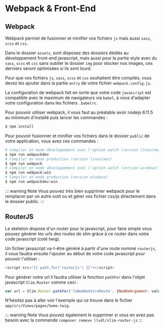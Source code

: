 # Webpack & Front-End

## Webpack
Webpack permet de fusionner et minifier vos fichiers `js` mais aussi `sass`, `scss` et `css`.

Dans le dossier `assets`, sont disposez des dossiers dédiés au développement front-end javascript, mais aussi pour la partie style avec du `sass`, `scss` et `css` sans oublier le dossier `img` pour stocker nos images, ces derniers seront optimisées si ils sont lourd.

Pour que vos fichiers `js`, `sass`, `scss` et `css` souhaitent être compilés, vous devez les ajouter dans la partie `entry` de votre fichier `webpack.config.js`.

La configuration de webpack fait en sorte que votre code `javascript` est compatible avec le maximum de navigateurs via `babel`, à vous d'adapter votre configuration dans les fichiers `.babelrc`.

Pour pouvoir utiliser webpack, il vous faut au préalable avoir nodejs 6.11.5 au minimum d'installé puis lancer les commandes :
``` bash
$ npm install
```

Pour pouvoir fusionner et minifier vos fichiers dans le dossier `public` de votre application, vous avez ces commandes :
``` bash
# Compiler en mode développement avec l'option watch (version linux/mac)
$ npm run webpackdev
# Compiler en mode production (version linux/mac)
$ npm run webpack
# Compiler en mode développement avec l'option watch (version windows)
$ npm run webpack:win
# Compiler en mode production (version windows)
$ npm run webpackdev:win
```

::: warning Note
Vous pouvez très bien supprimer webpack pour le remplacer par un autre outil ou et gérer vos fichier css/js directement dans le dossier public.
:::

## RouterJS

Le skeleton dispose d'un router pour le javascript, pour faire simple vous pouvez générer les urls des routes de slim grâce à ce router dans votre code javascript (coté twig).

Un fichier javascript va-t-être généré à partir d'une route nommé `routerjs`, il vous faudra ensuite l'ajouter au début de votre code javascript pour pouvoir l'utiliser :
``` js
<script src="{{ path_for('routerjs') }}"></script>
```

Pour générer votre url il faudra utiliser la fonction `pathFor` dans l'objet javascript `Slim.Router` comme ceci :
``` js
var url = Slim.Router.pathFor('leNomDeVotreRoute', {NomDeArgument: valeurDeArgument});
```

N'hésitez pas à aller voir l'exemple qui ce trouve dans le fichier `app/src/Views/pages/home.twig`.

::: warning Note
Vous pouvez également le supprimer si vous en avez pas besoin avec la commande `composer remove llvdl/slim-router-js`
:::
